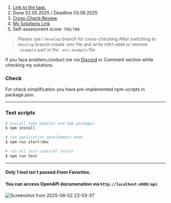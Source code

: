 1. [Link to the task.](https://github.com/AlreadyBored/nodejs-assignments/blob/main/assignments/rest-service/assignment.md)
2. Done 02.05.2025 / Deadline 03.06.2025
3. [Cross-Check:Review](https://github.com/AlreadyBored/nodejs-assignments/blob/main/assignments/rest-service/score.md).
4. [My Solutions Link](https://github.com/asadbekiv/nodejs2025Q2-service)
5. Self-assessment score: `750/760`

> Please use ! `develop` branch for cross-checking
After switching to `develop` branch create .env file and write `PORT=4000` or remove `.example`  part in the `.env.example` file

if you face problem,conduct me via [Discord](https://discord.com/users/123456789012345678) or Comment section while checking my solutions.


### **Check**
For check simplification you have pre-implemented npm-scripts in package.json.

---

### Test scripts

```bash
# install node_modules and npm packages
$ npm install

# run application development mode
$ npm run start:dev

# run all test cases(67 tests)
$ npm run test

```

---
#### Only 1 test isn't passed.From Favorites.
#### You can access OpenAPi documenation via `http://localhost:4000/api`
![Screenshot from 2025-06-02 23-03-37](https://github.com/user-attachments/assets/217fe401-ff7d-4641-ae86-4798e91519e4)



